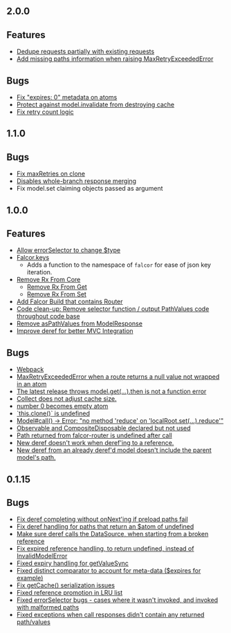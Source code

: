 2.0.0
------------------

## Features
- [Dedupe requests partially with existing requests](https://github.com/Netflix/falcor/pull/897)
- [Add missing paths information when raising
  MaxRetryExceededError](https://github.com/Netflix/falcor/pull/874)

## Bugs
- [Fix "expires: 0" metadata on atoms](https://github.com/Netflix/falcor/pull/905/commits)
- [Protect against model.invalidate from destroying cache](https://github.com/Netflix/falcor/pull/903)
- [Fix retry count logic](https://github.com/Netflix/falcor/pull/904)

1.1.0
-------------------

## Bugs
- [Fix maxRetries on clone](https://github.com/Netflix/falcor/pull/917)
- [Disables whole-branch response merging](https://github.com/Netflix/falcor/pull/920)
- Fix model.set claiming objects passed as argument

1.0.0
-------------------

## Features
- [Allow errorSelector to change $type](https://github.com/Netflix/falcor/issues/828)
- [Falcor.keys](https://github.com/Netflix/falcor/issues/708)
  - Adds a function to the namespace of `falcor` for ease of json key iteration.
- [Remove Rx From Core](https://github.com/Netflix/falcor/issues/465)
  - [Remove Rx From Get](https://github.com/Netflix/falcor/issues/506)
  - [Remove Rx From Set](https://github.com/Netflix/falcor/issues/604)
- [Add Falcor Build that contains Router](https://github.com/Netflix/falcor/issues/521)
- [Code clean-up: Remove selector function / output PathValues code throughout code base](https://github.com/Netflix/falcor/issues/453)
- [Remove asPathValues from ModelResponse](https://github.com/Netflix/falcor/issues/452)
- [Improve deref for better MVC Integration](https://github.com/Netflix/falcor/issues/501)

## Bugs
- [Webpack](https://github.com/Netflix/falcor/issues/586)
- [MaxRetryExceededError when a route returns a null value not wrapped in an atom](https://github.com/Netflix/falcor/issues/535)
- [The latest release throws model.get(...).then is not a function error](https://github.com/Netflix/falcor/issues/530)
- [Collect does not adjust cache size.](https://github.com/Netflix/falcor/issues/507)
- [number 0 becomes empty atom](https://github.com/Netflix/falcor/issues/460)
- [\`this.clone()\` is undefined](https://github.com/Netflix/falcor/issues/442)
- [Model#call() -> Error: "no method 'reduce' on 'localRoot.set(...).reduce'"](https://github.com/Netflix/falcor/issues/533)
- [Observable and CompositeDisposable  declared but not used](https://github.com/Netflix/falcor/issues/573)
- [Path returned from falcor-router is undefined after call](https://github.com/Netflix/falcor/issues/589)
- [New deref doesn't work when deref'ing to a reference.](https://github.com/Netflix/falcor/issues/559)
- [New deref from an already deref'd model doesn't include the parent model's path.](https://github.com/Netflix/falcor/issues/560)

0.1.15
-------------------

## Bugs
- [Fix deref completing without onNext'ing if preload paths fail](https://github.com/Netflix/falcor/pull/667)
- [Fix deref handling for paths that return an $atom of undefined](https://github.com/Netflix/falcor/pull/663)
- [Make sure deref calls the DataSource, when starting from a broken reference](https://github.com/Netflix/falcor/pull/661)
- [Fix expired reference handling, to return undefined, instead of InvalidModelError](https://github.com/Netflix/falcor/pull/658)
- [Fixed expiry handling for getValueSync](https://github.com/Netflix/falcor/pull/651)
- [Fixed distinct comparator to account for meta-data ($expires for example)](https://github.com/Netflix/falcor/pull/644)
- [Fix getCache() serialization issues](https://github.com/Netflix/falcor/pull/640)
- [Fixed reference promotion in LRU list](https://github.com/Netflix/falcor/pull/636)
- [Fixed errorSelector bugs - cases where it wasn't invoked, and invoked with malformed paths](https://github.com/Netflix/falcor/pull/611)
- [Fixed exceptions when call responses didn't contain any returned path/values](https://github.com/Netflix/falcor/pull/600)

